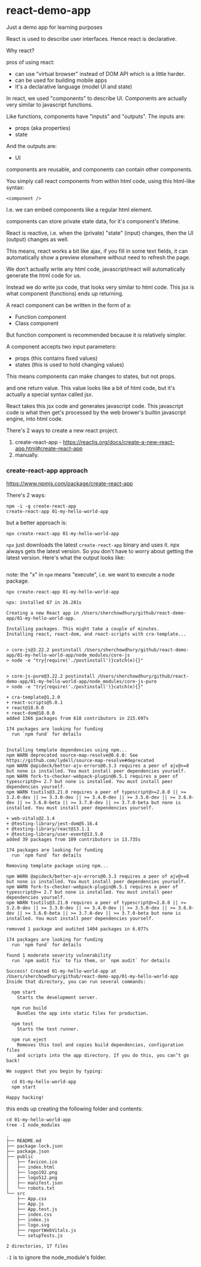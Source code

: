 # react-demo-app
Just a demo app for learning purposes


React is used to describe user interfaces. Hence react is declarative. 

Why react?

pros of using react:

-  can use "virtual browser" instead of DOM API which is a little harder.
- can be used for building mobile apps
- It's a declarative language (model UI and state)


In react, we used "components" to describe UI. Components are actually very similar to javascript functions.


Like functions, components have "inputs" and "outputs".
The inputs are:

- props (aka properties)
- state

And the outputs are:
- UI

components are reusable, and components can contain other components.

You simply call react components from within html code, using this html-like syntax:

```
<component />
```

I.e. we can embed components like a regular html element.

components can store private state data, for it's component's lifetime.

React is reactive, i.e. when the (private) "state" (input) changes, then the UI (output) changes as well.

This means, react works a bit like ajax, if you fill in some text fields, it can automatically show a preview elsewhere without need to refresh the page. 


We don't actually write any html code, javascript/react will automatically generate the html code for us. 

Instead we do write jsx code, that looks very similar to html code. This jsx is what component (functions) ends up returning. 


A react component can be written in the form of a:

- Function component
- Class component

But function component is recommended because it is relatively simpler.

A component accepts two input parameters:

- props (this contains fixed values)
- states (this is used to hold changing values)

This means components can make changes to states, but not props. 

and one return value. This value looks like a bit of html code, but it's actually a special syntax called jsx. 

React takes this jsx code and generates javascript code. This javascript code is what then get's processed by the web brower's builtin javascript engine, into html code.  


There's 2 ways to create a new react project.

1. create-react-app - https://reactjs.org/docs/create-a-new-react-app.html#create-react-app
2. manually. 

### create-react-app approach

https://www.npmjs.com/package/create-react-app

There's 2 ways:

```
npm -i -g create-react-app
create-react-app 01-my-hello-world-app
```

but a better approach is:

```
npx create-react-app 01-my-hello-world-app
```

`npx` just downloads the latest `create-react-app` binary and uses it. npx always gets the latest version. So you don't have to worry about getting the latest version. Here's what the output looks like:

```

```

note: the "x" in `npm` means "execute", i.e. we want to execute a node package.  

```
npx create-react-app 01-my-hello-world-app

npx: installed 67 in 26.281s

Creating a new React app in /Users/sherchowdhury/github/react-demo-app/01-my-hello-world-app.

Installing packages. This might take a couple of minutes.
Installing react, react-dom, and react-scripts with cra-template...


> core-js@3.22.2 postinstall /Users/sherchowdhury/github/react-demo-app/01-my-hello-world-app/node_modules/core-js
> node -e "try{require('./postinstall')}catch(e){}"


> core-js-pure@3.22.2 postinstall /Users/sherchowdhury/github/react-demo-app/01-my-hello-world-app/node_modules/core-js-pure
> node -e "try{require('./postinstall')}catch(e){}"

+ cra-template@1.2.0
+ react-scripts@5.0.1
+ react@18.0.0
+ react-dom@18.0.0
added 1366 packages from 618 contributors in 215.697s

174 packages are looking for funding
  run `npm fund` for details


Installing template dependencies using npm...
npm WARN deprecated source-map-resolve@0.6.0: See https://github.com/lydell/source-map-resolve#deprecated
npm WARN @apideck/better-ajv-errors@0.3.3 requires a peer of ajv@>=8 but none is installed. You must install peer dependencies yourself.
npm WARN fork-ts-checker-webpack-plugin@6.5.1 requires a peer of typescript@>= 2.7 but none is installed. You must install peer dependencies yourself.
npm WARN tsutils@3.21.0 requires a peer of typescript@>=2.8.0 || >= 3.2.0-dev || >= 3.3.0-dev || >= 3.4.0-dev || >= 3.5.0-dev || >= 3.6.0-dev || >= 3.6.0-beta || >= 3.7.0-dev || >= 3.7.0-beta but none is installed. You must install peer dependencies yourself.

+ web-vitals@2.1.4
+ @testing-library/jest-dom@5.16.4
+ @testing-library/react@13.1.1
+ @testing-library/user-event@13.5.0
added 39 packages from 109 contributors in 13.735s

174 packages are looking for funding
  run `npm fund` for details

Removing template package using npm...

npm WARN @apideck/better-ajv-errors@0.3.3 requires a peer of ajv@>=8 but none is installed. You must install peer dependencies yourself.
npm WARN fork-ts-checker-webpack-plugin@6.5.1 requires a peer of typescript@>= 2.7 but none is installed. You must install peer dependencies yourself.
npm WARN tsutils@3.21.0 requires a peer of typescript@>=2.8.0 || >= 3.2.0-dev || >= 3.3.0-dev || >= 3.4.0-dev || >= 3.5.0-dev || >= 3.6.0-dev || >= 3.6.0-beta || >= 3.7.0-dev || >= 3.7.0-beta but none is installed. You must install peer dependencies yourself.

removed 1 package and audited 1404 packages in 6.077s

174 packages are looking for funding
  run `npm fund` for details

found 1 moderate severity vulnerability
  run `npm audit fix` to fix them, or `npm audit` for details

Success! Created 01-my-hello-world-app at /Users/sherchowdhury/github/react-demo-app/01-my-hello-world-app
Inside that directory, you can run several commands:

  npm start
    Starts the development server.

  npm run build
    Bundles the app into static files for production.

  npm test
    Starts the test runner.

  npm run eject
    Removes this tool and copies build dependencies, configuration files
    and scripts into the app directory. If you do this, you can’t go back!

We suggest that you begin by typing:

  cd 01-my-hello-world-app
  npm start

Happy hacking!
```

this ends up creating the following folder and contents:

```
cd 01-my-hello-world-app
tree -I node_modules    

.
├── README.md
├── package-lock.json
├── package.json
├── public
│   ├── favicon.ico
│   ├── index.html
│   ├── logo192.png
│   ├── logo512.png
│   ├── manifest.json
│   └── robots.txt
└── src
    ├── App.css
    ├── App.js
    ├── App.test.js
    ├── index.css
    ├── index.js
    ├── logo.svg
    ├── reportWebVitals.js
    └── setupTests.js

2 directories, 17 files
```

`-I` is to ignore the node_module's folder. 